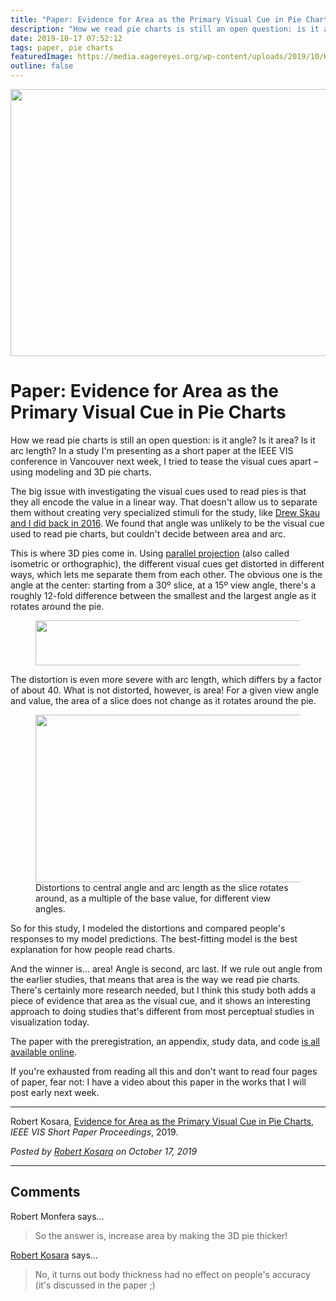 ```yaml
---
title: "Paper: Evidence for Area as the Primary Visual Cue in Pie Charts"
description: "How we read pie charts is still an open question: is it angle? Is it area? Is it arc length? In a study I'm presenting as a short paper at the IEEE VIS conference in Vancouver next week, I tried to tease the visual cues apart – using modeling and 3D pie charts."
date: 2019-10-17 07:52:12
tags: paper, pie charts
featuredImage: https://media.eagereyes.org/wp-content/uploads/2019/10/Kosara-VISShort-2019.png
outline: false
---
```


<p align="center"><img src="https://media.eagereyes.org/wp-content/uploads/2019/10/Kosara-VISShort-2019.png" width="660" height="427" /></p>

# Paper: Evidence for Area as the Primary Visual Cue in Pie Charts

How we read pie charts is still an open question: is it angle? Is it area? Is it arc length? In a study I'm presenting as a short paper at the IEEE VIS conference in Vancouver next week, I tried to tease the visual cues apart – using modeling and 3D pie charts.

The big issue with investigating the visual cues used to read pies is that they all encode the value in a linear way. That doesn't allow us to separate them without creating very specialized stimuli for the study, like <a href="/papers/a-pair-of-pie-chart-papers">Drew Skau and I did back in 2016</a>. We found that angle was unlikely to be the visual cue used to read pie charts, but couldn't decide between area and arc.

This is where 3D pies come in. Using <a href="https://en.wikipedia.org/wiki/Parallel_projection">parallel projection</a> (also called isometric or orthographic), the different visual cues get distorted in different ways, which lets me separate them from each other. The obvious one is the angle at the center: starting from a 30º slice, at a 15º view angle, there's a roughly 12-fold difference between the smallest and the largest angle as it rotates around the pie.

<figure class="wp-block-image"><img src="https://media.eagereyes.org/wp-content/uploads/2019/10/3d-pies.png" alt="" class="wp-image-12411" width="660" height="72" /></figure>

The distortion is even more severe with arc length, which differs by a factor of about 40. What is not distorted, however, is area! For a given view angle and value, the area of a slice does not change as it rotates around the pie.

<figure class="wp-block-image"><img src="https://media.eagereyes.org/wp-content/uploads/2019/10/pie-distortions.png" alt="" class="wp-image-12412" width="660" height="268" /><figcaption>Distortions to central angle and arc length as the slice rotates around, as a multiple of the base value, for different view angles.</figcaption></figure>

So for this study, I modeled the distortions and compared people's responses to my model predictions. The best-fitting model is the best explanation for how people read charts.

And the winner is… area! Angle is second, arc last. If we rule out angle from the earlier studies, that means that area is the way we read pie charts. There's certainly more research needed, but I think this study both adds a piece of evidence that area as the visual cue, and it shows an interesting approach to doing studies that's different from most perceptual studies in visualization today.

The paper with the preregistration, an appendix, study data, and code <a href="https://osf.io/7y842/">is all available online</a>.

If you're exhausted from reading all this and don't want to read four pages of paper, fear not: I have a video about this paper in the works that I will post early next week.

<hr class="wp-block-separator"/>

Robert Kosara, <a href="/publications/Kosara-VISShort-2019.html">Evidence for Area as the Primary Visual Cue in Pie Charts</a>, <em>IEEE VIS Short Paper Proceedings</em>, 2019.


_Posted by <a href="/about">Robert Kosara</a> on October 17, 2019_


<aside class="comments">

---
## Comments

Robert Monfera says…
>	So the answer is, increase area by making the 3D pie thicker!

<a href="/about" rel="nofollow noopener" target="_blank">Robert Kosara</a> says…
>	No, it turns out body thickness had no effect on people's accuracy (it's discussed in the paper ;)

</aside>

